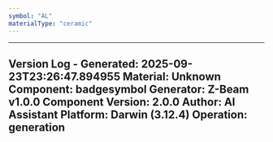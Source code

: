 ```yaml
---
symbol: "AL"
materialType: "ceramic"
---
```


---
Version Log - Generated: 2025-09-23T23:26:47.894955
Material: Unknown
Component: badgesymbol
Generator: Z-Beam v1.0.0
Component Version: 2.0.0
Author: AI Assistant
Platform: Darwin (3.12.4)
Operation: generation
---